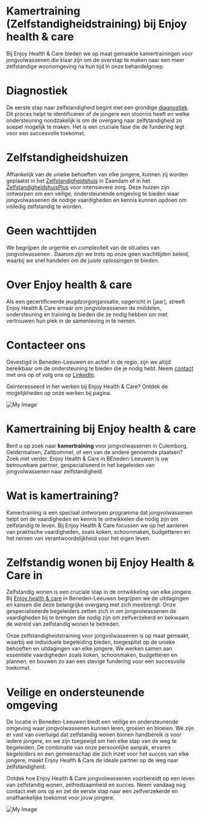 # Kamertraining (Zelfstandigheidstraining) bij Enjoy health & care

Bij Enjoy Health & Care bieden we op maat gemaakte kamertrainingen voor jongvolwassenen  die klaar zijn om de overstap te maken
naar een meer zelfstandige woonomgeving na hun tijd in onze behandelgroep.

# Diagnostiek
De eerste stap naar zelfstandigheid begint met een grondige [diagnostiek](/services/Diagnostiek).
Dit proces helpt te identificeren of de jongere een stoornis heeft en welke ondersteuning noodzakelijk is
om de overgang naar zelfstandigheid zo soepel mogelijk te maken. Het is een cruciale fase die de fundering
legt voor een succesvolle toekomst.

# Zelfstandigheidshuizen
Afhankelijk van de unieke behoeften van elke jongere, kunnen zij worden geplaatst in het
[Zelfstandigheidshuis](/services/Zelfstandigheidshuis) in Zaandam
of in het [ZelfstandigheidshuisPlus](/services/ZelfstandigheidshuisPlus)
voor intensievere zorg. Deze huizen zijn ontworpen om een veilige, ondersteunende omgeving te bieden
waar jongvolwassenen  de nodige vaardigheden en kennis kunnen opdoen om volledig zelfstandig te worden.

# Geen wachttijden

We begrijpen de urgentie en complexiteit van de situaties van jongvolwassenen . Daarom zijn we trots op onze
geen wachttijden beleid, waarbij we snel handelen
om de juiste oplossingen te bieden.

# Over Enjoy health & care

Als een gecertificeerde jeugdzorgorganisatie, opgericht in [jaar], streeft Enjoy Health & Care
ernaar om jongvolwassenen  de middelen, ondersteuning en training te bieden die ze nodig hebben om met vertrouwen
hun plek in de samenleving in te nemen.

# Contacteer ons
Gevestigd in Beneden-Leeuwen en actief in de regio, zijn we altijd bereikbaar om de ondersteuning te bieden
die je nodig hebt. Neem [contact](/contact) met ons op of volg ons op
[LinkedIn](https://www.linkedin.com/in/aissam-allaoui-6438512a8?utm_source=share&utm_campaign=share_via&utm_content=profile&utm_medium=ios_app).

Geïnteresseerd in het werken bij Enjoy Health & Care? Ontdek de mogelijkheden op onze
werken bij pagina.

![My Image](/images/services/Kamertraining/1.webp)

# Kamertraining bij Enjoy health & care
Bent u op zoek naar **kamertraining** voor jongvolwassenen  in Culemborg, Geldermalsen, Zaltbommel, of een van de andere genoemde plaatsen? Zoek niet verder. Enjoy Health & Care in BEneden-Leeuwen is uw betrouwbare partner, gespecialiseerd in het begeleiden van jongvolwassenen  naar zelfstandigheid.

# Wat is kamertraining?
Kamertraining is een speciaal ontworpen programma dat jongvolwassenen  helpt om de vaardigheden en kennis te ontwikkelen die nodig zijn om zelfstandig te leven. Bij Enjoy Health & Care focussen we op het aanleren van praktische vaardigheden, zoals koken, schoonmaken, budgetteren en het nemen van verantwoordelijkheid voor het eigen leven.

# Zelfstandig wonen bij Enjoy Health & Care in
Zelfstandig wonen is een cruciale stap in de ontwikkeling van elke jongere. Bij [Enjoy health & care](/home) in Beneden-Leeuwen begrijpen we de uitdagingen en kansen die deze belangrijke overgang met zich meebrengt. Onze gespecialiseerde begeleiders zetten zich in om jongvolwassenen  de vaardigheden bij te brengen die nodig zijn om zelfverzekerd en bekwaam de wereld van zelfstandig wonen te betreden.

Onze zelfstandigheidstraining voor jongvolwassenen  is op maat gemaakt, waarbij we individuele begeleiding bieden, toegespitst op de unieke behoeften en uitdagingen van elke jongere. We werken samen aan essentiële vaardigheden zoals koken, schoonmaken, budgetteren en plannen, en bouwen zo aan een stevige fundering voor een succesvolle toekomst.

# Veilige en ondersteunende omgeving
De locatie in Beneden-Leeuwen biedt een veilige en ondersteunende omgeving waar jongvolwassenen  kunnen leren, groeien en bloeien. We zijn er vast van overtuigd dat
zelfstandig wonen binnen handbereik is voor iedere jongere, en we zijn toegewijd om hen elke stap van de weg te begeleiden. De combinatie van onze persoonlijke aanpak, ervaren begeleiders en een gemeenschap die zich inzet voor het succes van elke jongere, maakt Enjoy Health & Care de ideale partner op de weg naar zelfstandigheid.

Ontdek hoe Enjoy Health & Care jongvolwassenen  voorbereidt op een leven van zelfstandig wonen, zelfredzaamheid en succes. Neem vandaag nog contact met ons op en zet de eerste stap naar een zelfverzekerde en onafhankelijke toekomst voor jouw jongere.

![My Image](/images/services/Kamertraining/2.webp)
